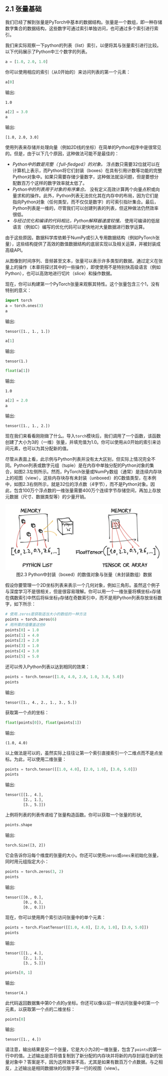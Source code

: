 ## 2.1 张量基础

我们已经了解到张量是PyTorch中基本的数据结构。张量是一个数组，即一种存储数字集合的数据结构，这些数字可通过索引单独访问，也可通过多个索引进行索引。

我们来实际观察一下python的列表（list）索引，以便将其与张量索引进行比较。以下代码展示了Python中三个数字的列表。
``` python
a = [1.0, 2.0, 1.0]
```
你可以使用相应的索引（从0开始的）来访问列表的第一个元素：
``` python
a[0]
```
输出:
```
1.0
```

``` python
a[2] = 3.0
a
```
输出:
```
[1.0, 2.0, 3.0]
```

使用列表来存储并处理向量（例如2D线的坐标）在简单的Python程序中是很常见的。但是，由于以下几个原因，这种做法可能不是最佳的：
* *Python中的数是完整（ full-fledged）的对象。* 浮点数只需要32位就可以在计算机上表示，而Python将它们封装（boxes）在具有引用计数等功能的完整Python对象中。如果只需要存储少量数字，这种做法就没问题，但是要想分配数百万个这样的数字效率就太低了。
* *Python中的列表用于对象的有序集合。* 没有定义高效计算两个向量点积或向量求和的操作。此外，Python列表无法优化其在内存中的布局，因为它们是指向Python对象（任何类型，而不仅仅是数字）的可索引指针集合。最后，Python列表是一维的，尽管我们可以创建列表的列表，但这种做法仍然效率很低。
* *与经过优化和编译的代码相比，Python解释器速度较慢。* 使用可编译的低层语言（例如C）编写的优化代码可以更快地对大量数据进行数学运算。

由于这些原因，数据科学库依赖于NumPy或引入专用数据结构（例如PyTorch张量），这些结构提供了高效的数值数据结构的底层实现以及相关运算，并被封装成高级API。

从图像到时间序列、音频甚至文本，张量可以表示许多类型的数据。通过定义在张量上的操作（本章将探讨其中的一些操作），即使使用不是特别快高级语言（例如Python），也可以高效地进行切片（slice）和操作数据。

现在，你可以构建第一个PyTorch张量来观察其特性。这个张量包含三个1，没有特别的意义：
``` python
import torch
a = torch.ones(3)
a
```
输出:
```
tensor([1., 1., 1.])
```

``` python
a[1]
```
输出:
```
tensor(1.)
```

``` python
float(a[1])
```
输出:
```
1.0
```

``` python
a[2] = 2.0
a
```
输出:
```
tensor([1., 1., 2.])
```




现在我们来看看刚刚做了什么。导入`torch`模块后，我们调用了一个函数，该函数创建了大小为3的（一维）张量，并填充值为1.0。你可以使用从0开始的索引来访问元素，也可以为其分配新的值。

尽管从表面上看，此示例与Python列表并没有太大区别，但实际上情况完全不同。Python列表或数字元组（tuple）是在内存中单独分配的Python对象的集合，如图2.3左侧所示。然而，PyTorch张量或NumPy数组（通常）是连续内存块上的视图（view），这些内存块存有未封装（unboxed）的C数值类型，在本例中，如图2.3右侧所示，就是32位的浮点数（4字节），而不是Python对象。因此，包含100万个浮点数的一维张量需要400万个连续字节存储空间，再加上存放元数据（尺寸、数据类型等）的少量开销。

<div align=center>
<img width="600" src="../img/chapter2/2.3.png" alt="2.3"/>
</div>
<div align=center>图2.3 Python中封装（boxed）的数值对象与张量（未封装数组）数据</div>

假设你要管理一个2D坐标列表来表示一个几何对象，例如三角形。虽然这个例子与深度学习不是很相关，但是很容易理解。你可以用一个一维张量将横坐标`x`存储在偶数索引中然后将纵坐标`y`存储在奇数索引中，而不是用Python列表存放坐标数字，如下所示：

``` python
# 使用.zeros是获取适当大小的数组的一种方法
points = torch.zeros(6)
# 用所需的值覆盖这些0
points[0] = 1.0
points[1] = 4.0
points[2] = 2.0
points[3] = 1.0
points[4] = 3.0
points[5] = 5.0
```

还可以传入Python列表以达到相同的效果：
``` python
points = torch.tensor([1.0, 4.0, 2.0, 1.0, 3.0, 5.0])
points
```
输出:
```
tensor([1., 4., 2., 1., 3., 5.])
```

获取第一个点的坐标：
``` python
float(points[0]), float(points[1])
```
输出:
```
(1.0, 4.0)
```

以上做法是可以的，虽然实际上往往让第一个索引直接索引一个二维点而不是点坐标。为此，可以使用二维张量：

``` python
points = torch.tensor([[1.0, 4.0], [2.0, 1.0], [3.0, 5.0]])
points
```
输出:
```
tensor([[1., 4.],
        [2., 1.],
        [3., 5.]])
```

上例将列表的列表传递给了张量构造函数。你可以获取一个张量的形状,

``` python
points.shape
```
输出:
```
torch.Size([3, 2])
```
它会告诉你沿每个维度的张量的大小。你还可以使用`zeros`或`ones`来初始化张量，同时用元组指定大小：

``` python
points = torch.zeros(3, 2)
points
```
输出:
```
tensor([[0., 0.],
        [0., 0.],
        [0., 0.]])
```

现在，你可以使用两个索引访问张量中的单个元素：

``` python
points = torch.FloatTensor([[1.0, 4.0], [2.0, 1.0], [3.0, 5.0]])
points
```
输出:
```
tensor([[1., 4.],
        [2., 1.],
        [3., 5.]])
```

``` python
points[0, 1]
```
输出:
```
tensor(4.)
```

此代码返回数据集中第0个点的y坐标。你还可以像以前一样访问张量中的第一个元素，以获取第一个点的二维坐标：

``` python
points[0]
```
输出:
```
tensor([1., 4.])
```

请注意，输出结果是另一个张量，它是大小为2的一维张量，包含了`points`的第一行中的值。上述输出是否将值复制到了新分配的内存块并将新的内存封装在新的张量对象中？答案是不，因为这样效率不高，尤其是如果有数百万个点数据。与之相反，上述输出是相同数据块的仅限于第一行的视图（view）。


